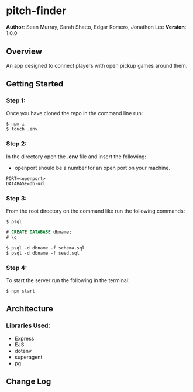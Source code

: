 # pitch-finder

**Author**: Sean Murray, Sarah Shatto, Edgar Romero, Jonathon Lee
**Version**: 1.0.0

## Overview
An app designed to connect players with open pickup games around them.

## Getting Started

### Step 1:
Once you have cloned the repo in the command line run:

```console
$ npm i
$ touch .env
```
### Step 2:
In the directory open the **.env** file and insert the following:
 - openport should be a number for an open port on your machine.
```
PORT=<openport>
DATABASE=db-url
```

### Step 3:
From the root directory on the command like run the following commands:

```console
$ psql
```
```sql
# CREATE DATABASE dbname;
# \q
```
```console
$ psql -d dbname -f schema.sql
$ psql -d dbname -f seed.sql

```
### Step 4:
To start the server run the following in the terminal:

```console
$ npm start
```

## Architecture


### Libraries Used:
 - Express
 - EJS
 - dotenv
 - superagent
 - pg


## Change Log
